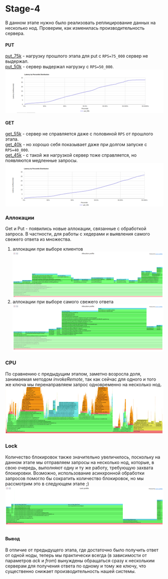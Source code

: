 # Stage-4

В данном этапе нужно было реализовать реплицирование данных на несколько нод. Проверим, как изменилась производительность
сервера.

#### PUT
[put_75k](profile_wrk%2Fput_75k) - нагрузку прошлого этапа для put с `RPS=75_000` сервер не выдержал.\
[put_50k](profile_wrk%2Fput_50k) - сервер выдержал нагрузку с `RPS=50_000`.
![put_50k.png](profile_png%2Fput_50k.png)

#### GET

[get_55k](profile_wrk%2Fget_55k) - сервер не справляется даже с половиной `RPS` от прошлого этапа.\
[get_40k](profile_wrk%2Fget_40k)  - но хорошо себя показывает даже при долгом запуске с `RPS=40_000`.\
[get_45k](profile_wrk%2Fget_45k) - с такой же нагрузкой сервер тоже справляется, но появляются медленные запросы.
![get_40k.png](profile_png%2Fget_40k.png)

### Аллокации
Get и Put - появились новые аллокации, связанные с обработкой запроса. В частности, для работы с хедерами и выявления самого свежего ответа из множества.
1) аллокации при выборе клиентов
![alloc_getClients.png](profile_png%2Falloc_getClients.png)
2) аллокации при выборе самого свежего ответа
![alloc_responses.png](profile_png%2Falloc_responses.png)

### CPU
По сравнению с предыдущим этапом, заметно возросла доля, занимаемая методом _invokeRemote_, 
так как сейчас для одного и того же ключа мы перенаправляем запрос одновременно на несколько нод.
![cpu_put.png](profile_png%2Fcpu_put.png)

### Lock
Количество блокировок также значительно увеличилось, поскольку на данном этапе мы отправляем запросы на несколько нод, 
которые, в свою очередь, выполняют одну и ту же работу, требующую захвата блокировки. Возможно, 
использование асинхронной обработки запросов помогло бы сократить количество блокировок, но мы рассмотрим это в следующем этапе ;)
![put_lock.png](profile_png%2Fput_lock.png)

#### Вывод
В отличие от предыдущего этапа, где достаточно было получить ответ от одной ноды, теперь мы практически всегда 
(в зависимости от параметров _ack_ и _from_) вынуждены обращаться сразу к нескольким серверам для получения ответа по 
одному и тому же ключу, что существенно снижает производительность нашей системы.
